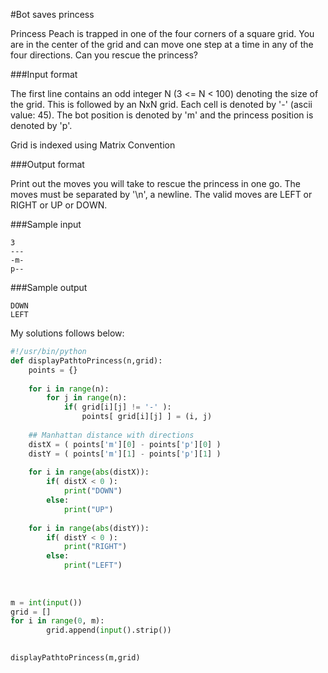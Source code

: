 #Bot saves princess

Princess Peach is trapped in one of the four corners of a square grid. You are in the center of the grid and can move one step at a time in any of the four directions. Can you rescue the princess?

###Input format

The first line contains an odd integer N (3 <= N < 100) denoting the size of the grid. This is followed by an NxN grid. Each cell is denoted by '-' (ascii value: 45). The bot position is denoted by 'm' and the princess position is denoted by 'p'.

Grid is indexed using Matrix Convention

###Output format

Print out the moves you will take to rescue the princess in one go. The moves must be separated by '\n', a newline. The valid moves are LEFT or RIGHT or UP or DOWN.

###Sample input
```
3
---
-m-
p--
```

###Sample output
```
DOWN
LEFT
```

My solutions follows below:

```python
#!/usr/bin/python
def displayPathtoPrincess(n,grid):
    points = {}
    
    for i in range(n):
        for j in range(n):
            if( grid[i][j] != '-' ):
                points[ grid[i][j] ] = (i, j)
    
    ## Manhattan distance with directions
    distX = ( points['m'][0] - points['p'][0] )
    distY = ( points['m'][1] - points['p'][1] )
    
    for i in range(abs(distX)):
        if( distX < 0 ):
            print("DOWN")
        else:
            print("UP")
    
    for i in range(abs(distY)):
        if( distY < 0 ):
            print("RIGHT")
        else:
            print("LEFT")
    
    
    
m = int(input())
grid = [] 
for i in range(0, m): 
        grid.append(input().strip())

        
displayPathtoPrincess(m,grid)

``` 
